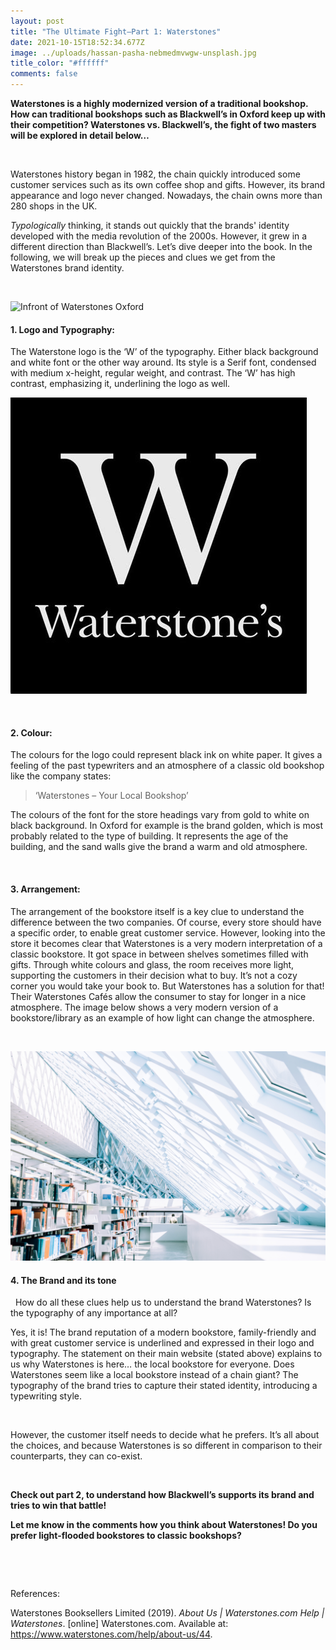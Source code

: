 ```yaml
---
layout: post
title: "The Ultimate Fight–Part 1: Waterstones"
date: 2021-10-15T18:52:34.677Z
image: ../uploads/hassan-pasha-nebmedmvwgw-unsplash.jpg
title_color: "#ffffff"
comments: false
---
```

**Waterstones is a highly modernized version of a traditional bookshop. How can traditional bookshops such as Blackwell’s in Oxford keep up with their competition? Waterstones vs. Blackwell’s, the fight of two masters will be explored in detail below…**

 

Waterstones history began in 1982, the chain quickly introduced some customer services such as its own coffee shop and gifts. However, its brand appearance and logo never changed. Nowadays, the chain owns more than 280 shops in the UK. 

*Typologically* thinking, it stands out quickly that the brands' identity developed with the media revolution of the 2000s. However, it grew in a different direction than Blackwell’s. Let’s dive deeper into the book. In the following, we will break up the pieces and clues we get from the Waterstones brand identity.

 

![Infront of Waterstones Oxford](../uploads/img_7005.png "Infront of Waterstones Oxford; Photo taken by Jill Çakmak")

#### 1. Logo and Typography: 

The Waterstone logo is the ‘W’ of the typography. Either black background and white font or the other way around. Its style is a Serif font, condensed with medium x-height, regular weight, and contrast. The ‘W’ has high contrast, emphasizing it, underlining the logo as well.

![Waterstones Logo, white on black.](../uploads/th-3.jpeg "Waterstones Logo, white on black; Photo by https://www.victoriacentrellandudno.co.uk/waterstones-logo/")

 

#### 2. Colour:

The colours for the logo could represent black ink on white paper. It gives a feeling of the past typewriters and an atmosphere of a classic old bookshop like the company states:

> ‘Waterstones – Your Local Bookshop’

The colours of the font for the store headings vary from gold to white on black background. In Oxford for example is the brand golden, which is most probably related to the type of building. It represents the age of the building, and the sand walls give the brand a warm and old atmosphere.

 

#### 3. Arrangement:

The arrangement of the bookstore itself is a key clue to understand the difference between the two companies. Of course, every store should have a specific order, to enable great customer service. However, looking into the store it becomes clear that Waterstones is a very modern interpretation of a classic bookstore. It got space in between shelves sometimes filled with gifts. Through white colours and glass, the room receives more light, supporting the customers in their decision what to buy. It’s not a cozy corner you would take your book to. But Waterstones has a solution for that! Their Waterstones Cafés allow the consumer to stay for longer in a nice atmosphere. The image below shows a very modern version of a bookstore/library as an example of how light can change the atmosphere. 

 

![Modern bookstore example with many windows and light](../uploads/sylvia-yang-_ar2enzmqb0-unsplash.jpg "Modern bookstore example with many windows and light; Photo by Sylvia Yang on Unsplash")

#### 4. The Brand and its tone

  How do all these clues help us to understand the brand Waterstones? Is the typography of any importance at all? 



Yes, it is! The brand reputation of a modern bookstore, family-friendly and with great customer service is underlined and expressed in their logo and typography. The statement on their main website (stated above) explains to us why Waterstones is here… the local bookstore for everyone. Does Waterstones seem like a local bookstore instead of a chain giant? The typography of the brand tries to capture their stated identity, introducing a typewriting style. 

 

However, the customer itself needs to decide what he prefers. It’s all about the choices, and because Waterstones is so different in comparison to their counterparts, they can co-exist. 

 

**Check out part 2, to understand how Blackwell’s supports its brand and tries to win that battle!**

**Let me know in the comments how you think about Waterstones! Do you prefer light-flooded bookstores to classic bookshops?** 

 

  







References:

Waterstones Booksellers Limited (2019). *About Us | Waterstones.com Help | Waterstones*. \[online] Waterstones.com. Available at: https://www.waterstones.com/help/about-us/44.

‌